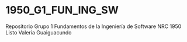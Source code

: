 # 1950_G1_FUN_ING_SW
Repositorio Grupo 1 Fundamentos de la Ingeniería de Software NRC 1950
Listo
Valeria Guaiguacundo
